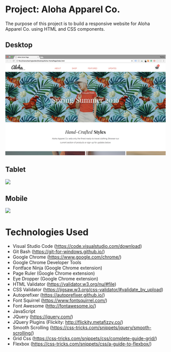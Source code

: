 # Project: Aloha Apparel Co.
The purpose of this project is to build a responsive website for Aloha Apparel Co. using HTML and CSS components.

## Desktop
![Aloha](alohaKalden.png)

## Tablet
<img src="./aloha-tablet-600px.png" width="600">

## Mobile
<img src="./aloha-mobile.png" width="300">

# Technologies Used
* Visual Studio Code (https://code.visualstudio.com/download) 
* Git Bash (https://git-for-windows.github.io/)
* Google Chrome (https://www.google.com/chrome/)
* Google Chrome Developer Tools
* Fontface Ninja (Google Chrome extension)
* Page Ruler (Google Chrome extension)
* Eye Dropper (Google Chrome extension)
* HTML Validator (https://validator.w3.org/nu/#file)
* CSS Validator (https://jigsaw.w3.org/css-validator/#validate_by_upload)
* Autoprefixer (https://autoprefixer.github.io/)
* Font Squirrel (https://www.fontsquirrel.com/)
* Font Awesome (http://fontawesome.io/)
* JavaScript
* JQuery (https://jquery.com/)
* JQuery Plugins (Flickity: http://flickity.metafizzy.co/)
* Smooth Scrolling (https://css-tricks.com/snippets/jquery/smooth-scrolling/)
* Grid Css (https://css-tricks.com/snippets/css/complete-guide-grid/)
* Flexbox (https://css-tricks.com/snippets/css/a-guide-to-flexbox/)
